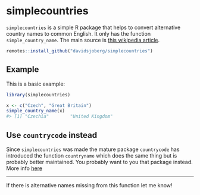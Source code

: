 
# simplecountries

<!-- badges: start -->

<!-- badges: end -->

`simplecountries` is a simple R package that helps to convert
alternative country names to common English. It only has the function
`simple_country_name`. The main source is [this wikipedia
article](https://en.wikipedia.org/wiki/List_of_alternative_country_names).

``` r
remotes::install_github("davidsjoberg/simplecountries")
```

## Example

This is a basic example:

``` r
library(simplecountries)

x <- c("Czech", "Great Britain")
simple_country_name(x)
#> [1] "Czechia"        "United Kingdom"
```

## Use `countrycode` instead

Since `simplecountries` was made the mature package `countrycode` has
introduced the function `countryname` which does the same thing but is
probably better maintained. You probably want to you that package
instead. More info
[here](https://github.com/vincentarelbundock/countrycode)

-----

If there is alternative names missing from this function let me know\!
